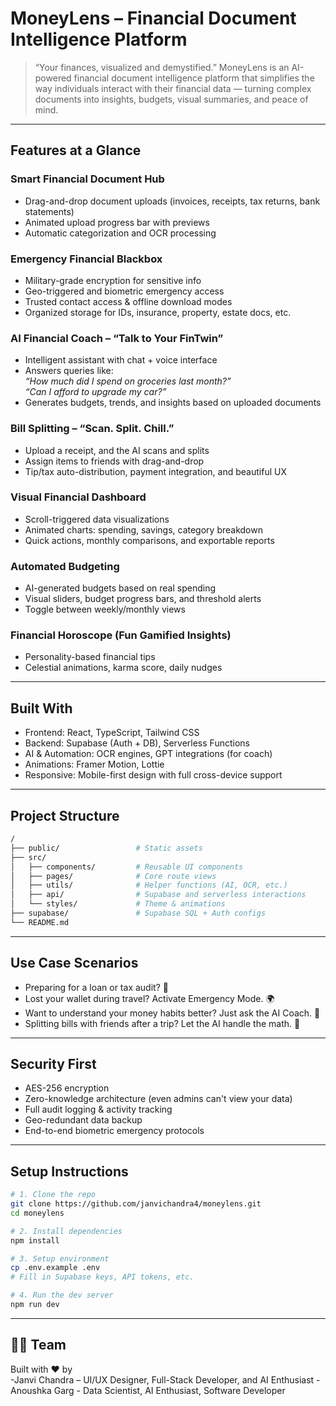 # MoneyLens – Financial Document Intelligence Platform


> “Your finances, visualized and demystified.”
> MoneyLens is an AI-powered financial document intelligence platform that simplifies the way individuals interact with their financial data — turning complex documents into insights, budgets, visual summaries, and peace of mind.

---

## Features at a Glance

### Smart Financial Document Hub  
- Drag-and-drop document uploads (invoices, receipts, tax returns, bank statements)  
- Animated upload progress bar with previews  
- Automatic categorization and OCR processing  

### Emergency Financial Blackbox  
- Military-grade encryption for sensitive info  
- Geo-triggered and biometric emergency access  
- Trusted contact access & offline download modes  
- Organized storage for IDs, insurance, property, estate docs, etc.  

### AI Financial Coach – “Talk to Your FinTwin”  
- Intelligent assistant with chat + voice interface  
- Answers queries like:  
  _“How much did I spend on groceries last month?”_  
  _“Can I afford to upgrade my car?”_  
- Generates budgets, trends, and insights based on uploaded documents  

### Bill Splitting – “Scan. Split. Chill.”  
- Upload a receipt, and the AI scans and splits  
- Assign items to friends with drag-and-drop  
- Tip/tax auto-distribution, payment integration, and beautiful UX  

### Visual Financial Dashboard  
- Scroll-triggered data visualizations  
- Animated charts: spending, savings, category breakdown  
- Quick actions, monthly comparisons, and exportable reports  

### Automated Budgeting  
- AI-generated budgets based on real spending  
- Visual sliders, budget progress bars, and threshold alerts  
- Toggle between weekly/monthly views  

### Financial Horoscope (Fun Gamified Insights)  
- Personality-based financial tips  
- Celestial animations, karma score, daily nudges  

---

## Built With

- Frontend: React, TypeScript, Tailwind CSS  
- Backend: Supabase (Auth + DB), Serverless Functions  
- AI & Automation: OCR engines, GPT integrations (for coach)  
- Animations: Framer Motion, Lottie  
- Responsive: Mobile-first design with full cross-device support  

---

## Project Structure

```bash
/
├── public/                 # Static assets
├── src/
│   ├── components/         # Reusable UI components
│   ├── pages/              # Core route views
│   ├── utils/              # Helper functions (AI, OCR, etc.)
│   ├── api/                # Supabase and serverless interactions
│   └── styles/             # Theme & animations
├── supabase/               # Supabase SQL + Auth configs
└── README.md
```

---

## Use Case Scenarios

- Preparing for a loan or tax audit? 🧾  
- Lost your wallet during travel? Activate Emergency Mode. 🌍  
- Want to understand your money habits better? Just ask the AI Coach. 🧠  
- Splitting bills with friends after a trip? Let the AI handle the math. 🧮  

---

## Security First

- AES-256 encryption  
- Zero-knowledge architecture (even admins can't view your data)  
- Full audit logging & activity tracking  
- Geo-redundant data backup  
- End-to-end biometric emergency protocols

---

## Setup Instructions

```bash
# 1. Clone the repo
git clone https://github.com/janvichandra4/moneylens.git
cd moneylens

# 2. Install dependencies
npm install

# 3. Setup environment
cp .env.example .env
# Fill in Supabase keys, API tokens, etc.

# 4. Run the dev server
npm run dev
```

---

## 👨‍💻 Team

Built with ❤️ by  
-Janvi Chandra – UI/UX Designer, Full-Stack Developer, and AI Enthusiast
-Anoushka Garg - Data Scientist, AI Enthusiast, Software Developer
